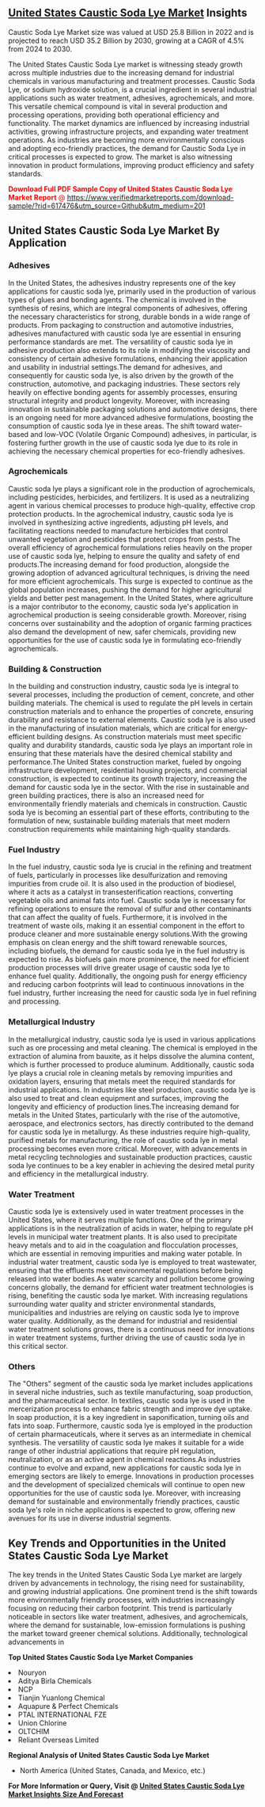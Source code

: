 <h2><a href="https://www.verifiedmarketreports.com/download-sample/?rid=617476&amp;utm_source=Github&amp;utm_medium=201" target="_blank">United States Caustic Soda Lye Market</a> Insights</h2><p>Caustic Soda Lye Market size was valued at USD 25.8 Billion in 2022 and is projected to reach USD 35.2 Billion by 2030, growing at a CAGR of 4.5% from 2024 to 2030.</p><p><p>The United States Caustic Soda Lye market is witnessing steady growth across multiple industries due to the increasing demand for industrial chemicals in various manufacturing and treatment processes. Caustic Soda Lye, or sodium hydroxide solution, is a crucial ingredient in several industrial applications such as water treatment, adhesives, agrochemicals, and more. This versatile chemical compound is vital in several production and processing operations, providing both operational efficiency and functionality. The market dynamics are influenced by increasing industrial activities, growing infrastructure projects, and expanding water treatment operations. As industries are becoming more environmentally conscious and adopting eco-friendly practices, the demand for Caustic Soda Lye in critical processes is expected to grow. The market is also witnessing innovation in product formulations, improving product efficiency and safety standards. <p><span class=""><span style="color: #ff0000;"><strong>Download Full PDF Sample Copy of United States Caustic Soda Lye Market Report</strong> @ </span><a href="https://www.verifiedmarketreports.com/download-sample/?rid=617476&amp;utm_source=Github&amp;utm_medium=201" target="_blank">https://www.verifiedmarketreports.com/download-sample/?rid=617476&amp;utm_source=Github&amp;utm_medium=201</a></span></p></p><h2>United States Caustic Soda Lye Market By Application</h2><h3>Adhesives</h3><p>In the United States, the adhesives industry represents one of the key applications for caustic soda lye, primarily used in the production of various types of glues and bonding agents. The chemical is involved in the synthesis of resins, which are integral components of adhesives, offering the necessary characteristics for strong, durable bonds in a wide range of products. From packaging to construction and automotive industries, adhesives manufactured with caustic soda lye are essential in ensuring performance standards are met. The versatility of caustic soda lye in adhesive production also extends to its role in modifying the viscosity and consistency of certain adhesive formulations, enhancing their application and usability in industrial settings.The demand for adhesives, and consequently for caustic soda lye, is also driven by the growth of the construction, automotive, and packaging industries. These sectors rely heavily on effective bonding agents for assembly processes, ensuring structural integrity and product longevity. Moreover, with increasing innovation in sustainable packaging solutions and automotive designs, there is an ongoing need for more advanced adhesive formulations, boosting the consumption of caustic soda lye in these areas. The shift toward water-based and low-VOC (Volatile Organic Compound) adhesives, in particular, is fostering further growth in the use of caustic soda lye due to its role in achieving the necessary chemical properties for eco-friendly adhesives.<h3>Agrochemicals</h3><p>Caustic soda lye plays a significant role in the production of agrochemicals, including pesticides, herbicides, and fertilizers. It is used as a neutralizing agent in various chemical processes to produce high-quality, effective crop protection products. In the agrochemical industry, caustic soda lye is involved in synthesizing active ingredients, adjusting pH levels, and facilitating reactions needed to manufacture herbicides that control unwanted vegetation and pesticides that protect crops from pests. The overall efficiency of agrochemical formulations relies heavily on the proper use of caustic soda lye, helping to ensure the quality and safety of end products.The increasing demand for food production, alongside the growing adoption of advanced agricultural techniques, is driving the need for more efficient agrochemicals. This surge is expected to continue as the global population increases, pushing the demand for higher agricultural yields and better pest management. In the United States, where agriculture is a major contributor to the economy, caustic soda lye's application in agrochemical production is seeing considerable growth. Moreover, rising concerns over sustainability and the adoption of organic farming practices also demand the development of new, safer chemicals, providing new opportunities for the use of caustic soda lye in formulating eco-friendly agrochemicals.<h3>Building & Construction</h3><p>In the building and construction industry, caustic soda lye is integral to several processes, including the production of cement, concrete, and other building materials. The chemical is used to regulate the pH levels in certain construction materials and to enhance the properties of concrete, ensuring durability and resistance to external elements. Caustic soda lye is also used in the manufacturing of insulation materials, which are critical for energy-efficient building designs. As construction materials must meet specific quality and durability standards, caustic soda lye plays an important role in ensuring that these materials have the desired chemical stability and performance.The United States construction market, fueled by ongoing infrastructure development, residential housing projects, and commercial construction, is expected to continue its growth trajectory, increasing the demand for caustic soda lye in the sector. With the rise in sustainable and green building practices, there is also an increased need for environmentally friendly materials and chemicals in construction. Caustic soda lye is becoming an essential part of these efforts, contributing to the formulation of new, sustainable building materials that meet modern construction requirements while maintaining high-quality standards.<h3>Fuel Industry</h3><p>In the fuel industry, caustic soda lye is crucial in the refining and treatment of fuels, particularly in processes like desulfurization and removing impurities from crude oil. It is also used in the production of biodiesel, where it acts as a catalyst in transesterification reactions, converting vegetable oils and animal fats into fuel. Caustic soda lye is necessary for refining operations to ensure the removal of sulfur and other contaminants that can affect the quality of fuels. Furthermore, it is involved in the treatment of waste oils, making it an essential component in the effort to produce cleaner and more sustainable energy solutions.With the growing emphasis on clean energy and the shift toward renewable sources, including biofuels, the demand for caustic soda lye in the fuel industry is expected to rise. As biofuels gain more prominence, the need for efficient production processes will drive greater usage of caustic soda lye to enhance fuel quality. Additionally, the ongoing push for energy efficiency and reducing carbon footprints will lead to continuous innovations in the fuel industry, further increasing the need for caustic soda lye in fuel refining and processing.<h3>Metallurgical Industry</h3><p>In the metallurgical industry, caustic soda lye is used in various applications such as ore processing and metal cleaning. The chemical is employed in the extraction of alumina from bauxite, as it helps dissolve the alumina content, which is further processed to produce aluminum. Additionally, caustic soda lye plays a crucial role in cleaning metals by removing impurities and oxidation layers, ensuring that metals meet the required standards for industrial applications. In industries like steel production, caustic soda lye is also used to treat and clean equipment and surfaces, improving the longevity and efficiency of production lines.The increasing demand for metals in the United States, particularly with the rise of the automotive, aerospace, and electronics sectors, has directly contributed to the demand for caustic soda lye in metallurgy. As these industries require high-quality, purified metals for manufacturing, the role of caustic soda lye in metal processing becomes even more critical. Moreover, with advancements in metal recycling technologies and sustainable production practices, caustic soda lye continues to be a key enabler in achieving the desired metal purity and efficiency in the metallurgical industry.<h3>Water Treatment</h3><p>Caustic soda lye is extensively used in water treatment processes in the United States, where it serves multiple functions. One of the primary applications is in the neutralization of acids in water, helping to regulate pH levels in municipal water treatment plants. It is also used to precipitate heavy metals and to aid in the coagulation and flocculation processes, which are essential in removing impurities and making water potable. In industrial water treatment, caustic soda lye is employed to treat wastewater, ensuring that the effluents meet environmental regulations before being released into water bodies.As water scarcity and pollution become growing concerns globally, the demand for efficient water treatment technologies is rising, benefiting the caustic soda lye market. With increasing regulations surrounding water quality and stricter environmental standards, municipalities and industries are relying on caustic soda lye to improve water quality. Additionally, as the demand for industrial and residential water treatment solutions grows, there is a continuous need for innovations in water treatment systems, further driving the use of caustic soda lye in this critical sector.<h3>Others</h3><p>The "Others" segment of the caustic soda lye market includes applications in several niche industries, such as textile manufacturing, soap production, and the pharmaceutical sector. In textiles, caustic soda lye is used in the mercerization process to enhance fabric strength and improve dye uptake. In soap production, it is a key ingredient in saponification, turning oils and fats into soap. Furthermore, caustic soda lye is employed in the production of certain pharmaceuticals, where it serves as an intermediate in chemical synthesis. The versatility of caustic soda lye makes it suitable for a wide range of other industrial applications that require pH regulation, neutralization, or as an active agent in chemical reactions.As industries continue to evolve and expand, new applications for caustic soda lye in emerging sectors are likely to emerge. Innovations in production processes and the development of specialized chemicals will continue to open new opportunities for the use of caustic soda lye. Moreover, with increasing demand for sustainable and environmentally friendly practices, caustic soda lye's role in niche applications is expected to grow, offering new avenues for its use in diverse industrial segments.<h2>Key Trends and Opportunities in the United States Caustic Soda Lye Market</h2><p>The key trends in the United States Caustic Soda Lye market are largely driven by advancements in technology, the rising need for sustainability, and growing industrial applications. One prominent trend is the shift towards more environmentally friendly processes, with industries increasingly focusing on reducing their carbon footprint. This trend is particularly noticeable in sectors like water treatment, adhesives, and agrochemicals, where the demand for sustainable, low-emission formulations is pushing the market toward greener chemical solutions. Additionally, technological advancements in</p><p><strong>Top United States Caustic Soda Lye Market Companies</strong></p><div data-test-id=""><p><li>Nouryon</li><li> Aditya Birla Chemicals</li><li> NCP</li><li> Tianjin Yuanlong Chemical</li><li> Aquapure & Perfect Chemicals</li><li> PTAL INTERNATIONAL FZE</li><li> Union Chlorine</li><li> OLTCHIM</li><li> Reliant Overseas Limited</li></p><div><strong>Regional Analysis of&nbsp;United States Caustic Soda Lye Market</strong></div><ul><li dir="ltr"><p dir="ltr">North America&nbsp;(United States, Canada, and Mexico, etc.)</p></li></ul><p><strong>For More Information or Query, Visit @&nbsp;</strong><strong><a href="https://www.verifiedmarketreports.com/product/caustic-soda-lye-market/?utm_source=Github&amp;utm_medium=201" target="_blank">United States Caustic Soda Lye Market Insights Size And Forecast</a></strong></p></div>
